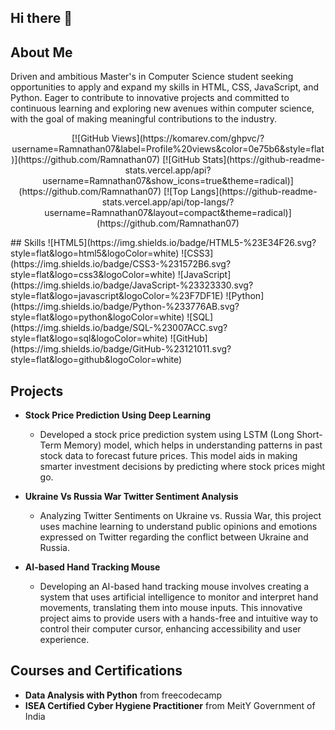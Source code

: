 ## Hi there 👋

## About Me
Driven and ambitious Master's in Computer Science student seeking opportunities to apply and expand my skills in HTML, CSS, JavaScript, and Python. Eager to contribute to innovative projects and committed to continuous learning and exploring new avenues within computer science, with the goal of making meaningful contributions to the industry.
<p align="center">
 [![GitHub Views](https://komarev.com/ghpvc/?username=Ramnathan07&label=Profile%20views&color=0e75b6&style=flat)](https://github.com/Ramnathan07)
 [![GitHub Stats](https://github-readme-stats.vercel.app/api?username=Ramnathan07&show_icons=true&theme=radical)](https://github.com/Ramnathan07)
 [![Top Langs](https://github-readme-stats.vercel.app/api/top-langs/?username=Ramnathan07&layout=compact&theme=radical)](https://github.com/Ramnathan07)
</p>
## Skills
![HTML5](https://img.shields.io/badge/HTML5-%23E34F26.svg?style=flat&logo=html5&logoColor=white)
![CSS3](https://img.shields.io/badge/CSS3-%231572B6.svg?style=flat&logo=css3&logoColor=white)
![JavaScript](https://img.shields.io/badge/JavaScript-%23323330.svg?style=flat&logo=javascript&logoColor=%23F7DF1E)
![Python](https://img.shields.io/badge/Python-%233776AB.svg?style=flat&logo=python&logoColor=white)
![SQL](https://img.shields.io/badge/SQL-%23007ACC.svg?style=flat&logo=sql&logoColor=white)
![GitHub](https://img.shields.io/badge/GitHub-%23121011.svg?style=flat&logo=github&logoColor=white)

## Projects
- **Stock Price Prediction Using Deep Learning**
  - Developed a stock price prediction system using LSTM (Long Short-Term Memory) model, which helps in understanding patterns in past stock data to forecast future prices. This model aids in making smarter investment decisions by predicting where stock prices might go.

- **Ukraine Vs Russia War Twitter Sentiment Analysis**
  - Analyzing Twitter Sentiments on Ukraine vs. Russia War, this project uses machine learning to understand public opinions and emotions expressed on Twitter regarding the conflict between Ukraine and Russia.

- **AI-based Hand Tracking Mouse**
  - Developing an AI-based hand tracking mouse involves creating a system that uses artificial intelligence to monitor and interpret hand movements, translating them into mouse inputs. This innovative project aims to provide users with a hands-free and intuitive way to control their computer cursor, enhancing accessibility and user experience.

## Courses and Certifications
- **Data Analysis with Python** from freecodecamp
- **ISEA Certified Cyber Hygiene Practitioner** from MeitY Government of India
